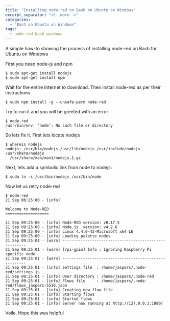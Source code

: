 ```yaml
---
title: "Installing node-red on Bash on Ubuntu on Windows"
excerpt_separator: "<!--more-->"
categories:
  - "Bash on Ubuntu on Windows"
tags:
  - node-red bash windows
---
```

A simple how-to showing the process of installing node-red on Bash for Ubuntu on Windows

<!--more-->

First you need node-js and npm

```
$ sudo apt-get install nodejs
$ sudo apt-get install npm
```

Wait for the entire Internet to download. Then install node-red as per their instructions

```
$ sudo npm install -g --unsafe-perm node-red
```

Try to run it and you will be greeted with an error

```
$ node-red
/usr/bin/env: ‘node’: No such file or directory
```

So lets fix it. First lets locate nodejs

```
$ whereis nodejs
nodejs: /usr/bin/nodejs /usr/lib/nodejs /usr/include/nodejs /usr/share/nodejs 
  /usr/share/man/man1/nodejs.1.gz

```

Next, lets add a symbolic link from node to nodejs:

```
$ sudo ln -s /usr/bin/nodejs /usr/bin/node
```

Now let us retry node-red

```
$ node-red
21 Sep 06:25:00 - [info]

Welcome to Node-RED
===================

21 Sep 09:25:00 - [info] Node-RED version: v0.17.5
21 Sep 09:25:00 - [info] Node.js  version: v4.2.6
21 Sep 09:25:00 - [info] Linux 4.4.0-43-Microsoft x64 LE
21 Sep 09:25:00 - [info] Loading palette nodes
21 Sep 09:25:01 - [warn] ------------------------------------------------------
21 Sep 09:25:01 - [warn] [rpi-gpio] Info : Ignoring Raspberry Pi specific node
21 Sep 09:25:01 - [warn] ------------------------------------------------------
21 Sep 09:25:01 - [info] Settings file  : /home/jaspers/.node-red/settings.js
21 Sep 09:25:01 - [info] User directory : /home/jaspers/.node-red
21 Sep 09:25:01 - [info] Flows file     : /home/jaspers/.node-red/flows_jaspers-5510.json
21 Sep 09:25:01 - [info] Creating new flow file
21 Sep 09:25:01 - [info] Starting flows
21 Sep 09:25:01 - [info] Started flows
21 Sep 09:25:01 - [info] Server now running at http://127.0.0.1:1880/
```

Voila. Hope this was helpful
